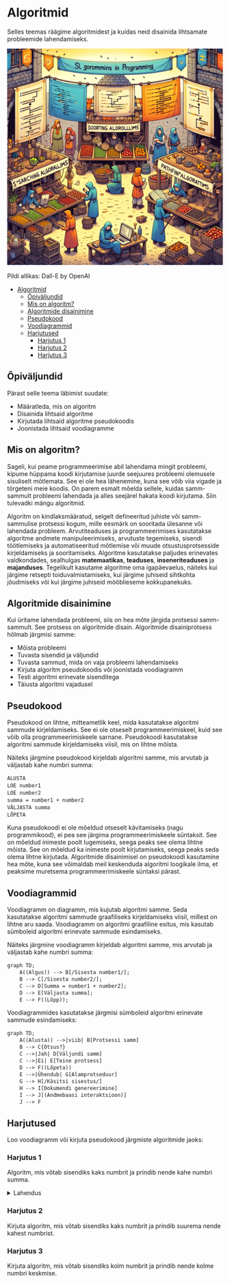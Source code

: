 # Algoritmid

Selles teemas räägime algoritmidest ja kuidas neid disainida lihtsamate probleemide lahendamiseks.

![Algoritmid](Algorithms.webp)

Pildi allikas: Dall-E by OpenAI

- [Algoritmid](#algoritmid)
  - [Õpiväljundid](#õpiväljundid)
  - [Mis on algoritm?](#mis-on-algoritm)
  - [Algoritmide disainimine](#algoritmide-disainimine)
  - [Pseudokood](#pseudokood)
  - [Voodiagrammid](#voodiagrammid)
  - [Harjutused](#harjutused)
    - [Harjutus 1](#harjutus-1)
    - [Harjutus 2](#harjutus-2)
    - [Harjutus 3](#harjutus-3)

## Õpiväljundid

Pärast selle teema läbimist suudate:

- Määratleda, mis on algoritm
- Disainida lihtsaid algoritme
- Kirjutada lihtsaid algoritme pseudokoodis
- Joonistada lihtsaid voodiagramme

## Mis on algoritm?

Sageli, kui peame programmeerimise abil lahendama mingit probleemi, kipume hüppama koodi kirjutamise juurde seejuures probleemi olemusele sisuliselt mõtlemata. See ei ole hea lähenemine, kuna see võib viia vigade ja tõrgeteni meie koodis. On parem esmalt mõelda sellele, kuidas samm-sammult probleemi lahendada ja alles seejärel hakata koodi kirjutama. Siin tulevadki mängu algoritmid.

Algoritm on kindlaksmääratud, selgelt defineeritud juhiste või samm-sammulise protsessi kogum, mille eesmärk on sooritada ülesanne või lahendada probleem. Arvutiteaduses ja programmeerimises kasutatakse algoritme andmete manipuleerimiseks, arvutuste tegemiseks, sisendi töötlemiseks ja automatiseeritud mõtlemise või muude otsustusprotsesside kirjeldamiseks ja sooritamiseks. Algoritme kasutatakse paljudes erinevates valdkondades, sealhulgas **matemaatikas**, **teaduses**, **inseneriteaduses** ja **majanduses**. Tegelikult kasutame algoritme oma igapäevaelus, näiteks kui järgime retsepti toiduvalmistamiseks, kui järgime juhiseid sihtkohta jõudmiseks või kui järgime juhiseid mööblieseme kokkupanekuks.

## Algoritmide disainimine

Kui üritame lahendada probleemi, siis on hea mõte järgida protsessi samm-sammult. See protsess on algoritmide disain. Algoritmide disainiprotsess hõlmab järgmisi samme:

- Mõista probleemi
- Tuvasta sisendid ja väljundid
- Tuvasta sammud, mida on vaja probleemi lahendamiseks
- Kirjuta algoritm pseudokoodis või joonistada voodiagramm
- Testi algoritmi erinevate sisenditega
- Täiusta algoritmi vajadusel

## Pseudokood

Pseudokood on lihtne, mitteametlik keel, mida kasutatakse algoritmi sammude kirjeldamiseks. See ei ole otseselt programmeerimiskeel, kuid see võib olla programmeerimiskeele sarnane. Pseudokoodi kasutatakse algoritmi sammude kirjeldamiseks viisil, mis on lihtne mõista.

Näiteks järgmine pseudokood kirjeldab algoritmi samme, mis arvutab ja väljastab kahe numbri summa:

```bash
ALUSTA
LOE number1
LOE number2
summa = number1 + number2
VÄLJASTA summa
LÕPETA
```

Kuna pseudokoodi ei ole mõeldud otseselt kävitamiseks (nagu programmikood), ei pea see järgima programmeerimiskeele süntaksit. See on mõeldud inimeste poolt lugemiseks, seega peaks see olema lihtne mõista. See on mõeldud ka inimeste poolt kirjutamiseks, seega peaks seda olema lihtne kirjutada. Algoritmide disainimisel on pseudokoodi kasutamine hea mõte, kuna see võimaldab meil keskenduda algoritmi loogikale ilma, et peaksime muretsema programmeerimiskeele süntaksi pärast.

## Voodiagrammid

Voodiagramm on diagramm, mis kujutab algoritmi samme. Seda kasutatakse algoritmi sammude graafiliseks kirjeldamiseks viisil, millest on lihtne aru saada. Voodiagramm on algoritmi graafiline esitus, mis kasutab sümboleid algoritmi erinevate sammude esindamiseks.

Näiteks järgmine voodiagramm kirjeldab algoritmi samme, mis arvutab ja väljastab kahe numbri summa:

```mermaid
graph TD;
    A((Algus)) --> B[/Sisesta number1/];
    B --> C[/Sisesta number2/];
    C --> D[Summa = number1 + number2];
    D --> E[Väljasta summa];
    E --> F((Lõpp));
```

Voodiagrammides kasutatakse järgmisi sümboleid algoritmi erinevate sammude esindamiseks:

```mermaid
graph TD;
    A((Alusta)) -->|viib| B[Protsessi samm]
    B --> C{Otsus?}
    C -->|Jah| D[Väljundi samm]
    C -->|Ei| E[Teine protsess]
    D --> F((Lõpeta))
    E -->|Ühendub| G[Alamprotseduur]
    G --> H[/Käsitsi sisestus/]
    H --> I[Dokumendi genereerimine]
    I --> J[(Andmebaasi interaktsioon)]
    J --> F
```

## Harjutused

Loo voodiagramm või kirjuta pseudokood järgmiste algoritmide jaoks:

### Harjutus 1

Algoritm, mis võtab sisendiks kaks numbrit ja prindib nende kahe numbri summa.

<details>
<summary>Lahendus</summary>
```mermaid
graph TD;
    A((Algus)) --> B[/Sisesta number1/];
    B --> C[/Sisesta number2/];
    C --> D[Summa = number1 + number2];
    D --> E[Prindi summa];
    E --> F((Lõpp));
```
</details>

### Harjutus 2

Kirjuta algoritm, mis võtab sisendiks kaks numbrit ja prindib suurema nende kahest numbrist.

### Harjutus 3

Kirjuta algoritm, mis võtab sisendiks kolm numbrit ja prindib nende kolme numbri keskmise.
